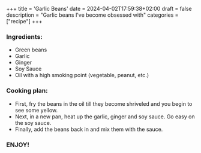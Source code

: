 +++
title = 'Garlic Beans'
date = 2024-04-02T17:59:38+02:00
draft = false
description = "Garlic beans I've become obsessed with"
categories = ["recipe"]
+++

### Ingredients:

* Green beans
* Garlic
* Ginger
* Soy Sauce
* Oil with a high smoking point (vegetable, peanut, etc.)

### Cooking plan: 

* First, fry the beans in the oil till they become shriveled and you begin to see some yellow. 
* Next, in a new pan, heat up the garlic, ginger and soy sauce. Go easy on the soy sauce. 
* Finally, add the beans back in and mix them with the sauce.

### ENJOY!